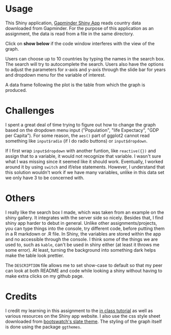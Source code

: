 
# Usage 
This Shiny application, [Gapminder Shiny App](http://santinalin.shinyapps.io/Gapminder_App) reads country data downloaded from Gapminder. For the purpose of this application as an assignment, the data is read from a file in the same directory. 

Click on __show below__ if the code window interferes with the view of the graph.

Users can choose up to 10 countries by typing the names in the search box. The search will try to autocomplete the search. Users also have the options to adjust the parameters for x-axis and y-axis through the slide bar for years and dropdown menu for the variable of interest. 

A data frame following the plot is the table from which the graph is produced. 


# Challenges 
I spent a great deal of time trying to figure out how to change the graph based on the dropdown menu input ("Population", "life Expectacy", "GDP per Capita"). For some reason, the `aes()` part of ggplot2 cannot read something like `input$radio` (if I do radio buttons) or `input$dropdown`. 

If I first wrap `input$dropdown` with another funtion, like `reactive({})` and assign that to a variable, it would not recognize that variable. I wasn't sure what I was missing since it seemed like it should work. Eventually, I worked around it by using `switch` and if/else statements. However, I understand that this solution wouldn't work if we have many variables, unlike in this data set we only have 3 to be concerned with. 

# Others

I really like the search box I made, which was taken from an example on the shiny gallery. It integrates with the server side so nicely. Besides that, I find shiny app harder to debut in general. Unlike other assignments/projects, you can type things into the console, try different code, before putting them in a R markdown or .R file. In Shiny, the variables are stored within the app and no accessible through the console. I think some of the things we are used to, such as `kable`, can't be used in shiny either (at least it throws me some error). At least, turning the background into something dark helps make the table look prettier.

The `DESCRIPTION` file allows me to set show-case to default so that my peer can look at both README and code while looking a shiny without having to make extra clicks on my github page. 

# Credits 

I credit my learning in this assignment to the [in class tutorial](http://stat545-ubc.github.io/shiny03_activity.html) as well as various resources on the Shiny app website. I also use the css style sheet downloaded from [bootswatch's slate theme](http://bootswatch.com/slate/). The styling of the graph itself is done using the package `ggthemes`. 
